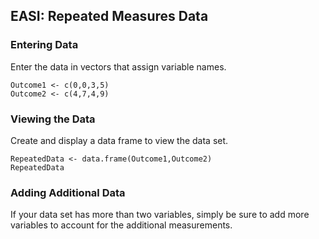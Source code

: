 
## EASI: Repeated Measures Data

### Entering Data

Enter the data in vectors that assign variable names.

```{r}
Outcome1 <- c(0,0,3,5)
Outcome2 <- c(4,7,4,9)
```

### Viewing the Data

Create and display a data frame to view the data set.

```{r}
RepeatedData <- data.frame(Outcome1,Outcome2)
RepeatedData
```

### Adding Additional Data

If your data set has more than two variables, simply be sure to add more variables to account for the additional measurements.

